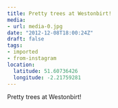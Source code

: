 ```yaml
---
title: Pretty trees at Westonbirt!
media:
- url: media-0.jpg
date: "2012-12-08T18:00:24Z"
draft: false
tags:
- imported
- from-instagram
location:
  latitude: 51.60736426
  longitude: -2.21759281
---
```

Pretty trees at Westonbirt\!
